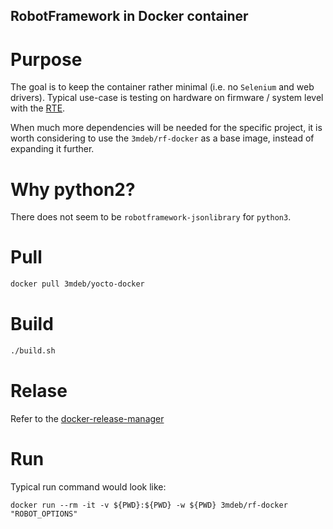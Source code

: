 RobotFramework in Docker  container
-----------------------------------

# Purpose

The goal is to keep the container rather minimal (i.e. no `Selenium` and web
drivers). Typical use-case is testing on hardware on firmware / system level
with the [RTE](http://3mdeb.com/rte/).

When much more dependencies will be needed for the specific project, it is
worth considering to use the `3mdeb/rf-docker` as a base image, instead of
expanding it further.

# Why python2?

There does not seem to be `robotframework-jsonlibrary` for `python3`.

# Pull

```bash
docker pull 3mdeb/yocto-docker
```

# Build

```bash
./build.sh
```

# Relase

Refer to the
[docker-release-manager](https://github.com/3mdeb/docker-release-manager/blob/master/README.md)

# Run

Typical run command would look like:

```
docker run --rm -it -v ${PWD}:${PWD} -w ${PWD} 3mdeb/rf-docker "ROBOT_OPTIONS"
```
